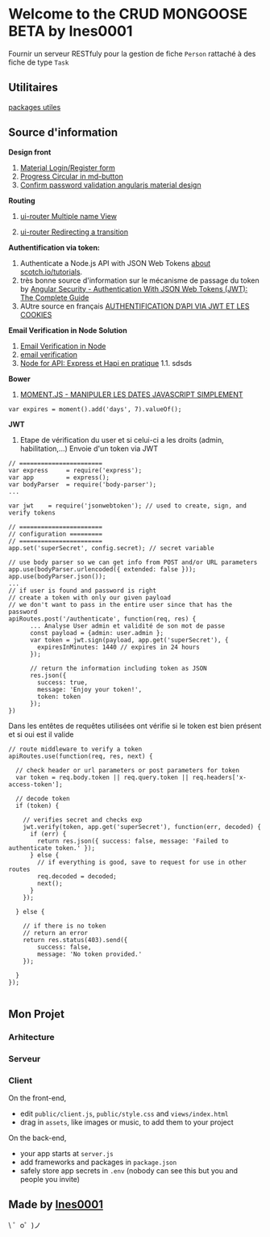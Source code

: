 # Welcome to the CRUD MONGOOSE BETA by Ines0001


Fournir un serveur RESTfuly pour la gestion de fiche `Person` rattaché à des fiche de type `Task`

## Utilitaires

[packages utiles](https://delicious-insights.com/fr/articles/libs-node-js/)

## Source d'information

**Design front**
1. [Material Login/Register form](https://www.supinfo.com/articles/single/184-decouverte-angular-material)
1. [Progress Circular in md-button](https://codepen.io/1kohei1/pen/XbwMLQ?editors=1010)
1. [Confirm password validation angularjs material design
](https://stackoverflow.com/questions/45102658/confirm-password-validation-angularjs-material-design)

**Routing**
1. [ui-router Multiple name View](https://github.com/angular-ui/ui-router/wiki/Multiple-Named-Views)

1. [ui-router Redirecting a transition](https://ui-router.github.io/guide/transitionhooks)


**Authentification via token:**
1. Authenticate a Node.js API with JSON Web Tokens [about scotch.io/tutorials](https://scotch.io/tutorials/authenticate-a-node-js-api-with-json-web-tokens).
2. très bonne source d'information sur le mécanisme de passage du token by [Angular Security - Authentication With JSON Web Tokens (JWT): The Complete Guide](https://blog.angular-university.io/angular-jwt-authentication/)
3. AUtre source en français [AUTHENTIFICATION D’API VIA JWT ET LES COOKIES](http://website.simplx.fr/blog/2016/09/27/authentification-api-via-jwt-et-cookies/)

**Email Verification in Node Solution**
1. [Email Verification in Node](https://codemoto.io/coding/nodejs/email-verification-node-express-mongodb)
1. [email verification](https://github.com/whitef0x0/node-email-verification)
1. [Node for API: Express et Hapi en pratique](https://blog.octo.com/node-for-api-express-and-hapi-en-pratique/)
1.1. sdsds

**Bower**
1. [MOMENT.JS - MANIPULER LES DATES JAVASCRIPT SIMPLEMENT](https://momentjs.com/)
```
var expires = moment().add('days', 7).valueOf();
```

**JWT**
1. Etape de vérification du user et si celui-ci a les droits (admin, habilitation,...)
Envoie d'un token via JWT
```
// =======================
var express     = require('express');
var app         = express();
var bodyParser  = require('body-parser');
...

var jwt    = require('jsonwebtoken'); // used to create, sign, and verify tokens

// =======================
// configuration =========
// =======================
app.set('superSecret', config.secret); // secret variable

// use body parser so we can get info from POST and/or URL parameters
app.use(bodyParser.urlencoded({ extended: false }));
app.use(bodyParser.json());
...
// if user is found and password is right
// create a token with only our given payload
// we don't want to pass in the entire user since that has the password
apiRoutes.post('/authenticate', function(req, res) {
      ... Analyse User admin et validité de son mot de passe
      const payload = {admin: user.admin };
      var token = jwt.sign(payload, app.get('superSecret'), {
        expiresInMinutes: 1440 // expires in 24 hours
      });

      // return the information including token as JSON
      res.json({
        success: true,
        message: 'Enjoy your token!',
        token: token
      });
})  
```
Dans les entêtes de requêtes utilisées ont vérifie si le token est bien présent
et si oui est il valide
```
// route middleware to verify a token
apiRoutes.use(function(req, res, next) {

  // check header or url parameters or post parameters for token
  var token = req.body.token || req.query.token || req.headers['x-access-token'];

  // decode token
  if (token) {

    // verifies secret and checks exp
    jwt.verify(token, app.get('superSecret'), function(err, decoded) {      
      if (err) {
        return res.json({ success: false, message: 'Failed to authenticate token.' });    
      } else {
        // if everything is good, save to request for use in other routes
        req.decoded = decoded;    
        next();
      }
    });

  } else {

    // if there is no token
    // return an error
    return res.status(403).send({ 
        success: false, 
        message: 'No token provided.' 
    });

  }
});


```

## Mon Projet

### Arhitecture

### Serveur

### Client

On the front-end,
- edit `public/client.js`, `public/style.css` and `views/index.html`
- drag in `assets`, like images or music, to add them to your project

On the back-end,
- your app starts at `server.js`
- add frameworks and packages in `package.json`
- safely store app secrets in `.env` (nobody can see this but you and people you invite)


Made by [Ines0001](https://github.com/Ines0001-TUTO-MEANS/crud_mongoose)
-------------------

\ ゜o゜)ノ
